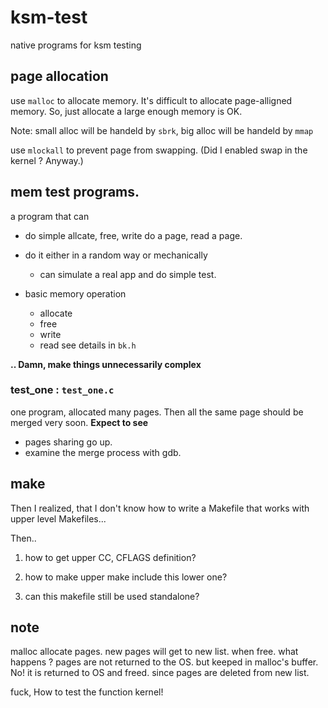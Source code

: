 # ksm-test
native programs for ksm testing

## page allocation

use `malloc` to allocate memory. It's difficult to allocate page-alligned memory.
So, just allocate a large enough memory is OK.

Note: small alloc will be handeld by `sbrk`, big alloc will be handeld by `mmap`

use `mlockall` to prevent page from swapping. (Did I enabled swap in the kernel ? Anyway.)


## mem test programs.

a program that can
* do simple allcate, free, write do a page, read a page.
* do it either in a random way or mechanically
  * can simulate a real app and do simple test.

* basic memory operation
  * allocate
  * free
  * write
  * read
see details in `bk.h`

**.. Damn, make things unnecessarily complex**

### test_one : `test_one.c`
one program, allocated many pages.
Then all the same page should be merged very soon.
**Expect to see**
* pages sharing go up.
* examine the merge process with gdb.


## make

Then I realized, that I don't know how to write a Makefile that works with
upper level Makefiles...

Then..
1. how to get upper CC, CFLAGS definition?

2. how to make upper make include this lower one?

3. can this makefile still be used standalone?


## note

malloc allocate pages. new pages will get to new list.
when free.  what happens ? 
pages are not returned to the OS. but keeped in malloc's buffer.
No! it is returned to OS and freed. since pages are deleted from new list.

fuck, How to test the function kernel!





